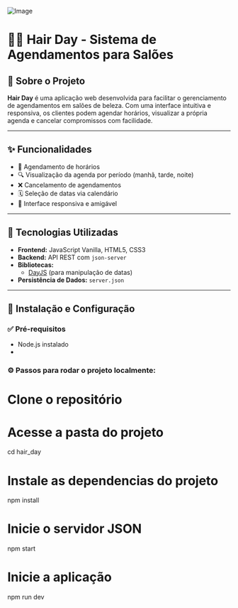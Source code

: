 ![Image](https://github.com/user-attachments/assets/32215a8e-357a-4613-be3f-9c9ba81dbb9d)

# 💇‍♀️ Hair Day - Sistema de Agendamentos para Salões

## 📖 Sobre o Projeto

**Hair Day** é uma aplicação web desenvolvida para facilitar o gerenciamento de agendamentos em salões de beleza. Com uma interface intuitiva e responsiva, os clientes podem agendar horários, visualizar a própria agenda e cancelar compromissos com facilidade.

---

## ✨ Funcionalidades

- 📅 Agendamento de horários
- 🔍 Visualização da agenda por período (manhã, tarde, noite)
- ❌ Cancelamento de agendamentos
- 🗓️ Seleção de datas via calendário
- 📱 Interface responsiva e amigável

---

## 🚀 Tecnologias Utilizadas

- **Frontend:** JavaScript Vanilla, HTML5, CSS3  
- **Backend:** API REST com `json-server`  
- **Bibliotecas:**  
  - [DayJS](https://day.js.org/) (para manipulação de datas)  
- **Persistência de Dados:** `server.json`

---
## 🔧 Instalação e Configuração

### ✅ Pré-requisitos

- Node.js instalado
- 
### ⚙️ Passos para rodar o projeto localmente:
# Clone o repositório

# Acesse a pasta do projeto
cd hair_day

# Instale as dependencias do projeto
npm install

# Inicie o servidor JSON
npm start

# Inicie a aplicação 
npm run dev
